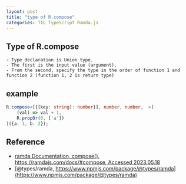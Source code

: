 ```yaml
---
layout: post
title: "type of R.compose"
categories: TIL TypeScript Ramda.js
---
```


## Type of R.compose

    - Type declaration is Union type.
    - The first is the input value (argument).
    - From the second, specify the type in the order of function 1 and function 2 (function 1, 2 is return type)

## example

```TypeScript
R.compose<[{[key: string]: number}], number, number,  >(
	(val) => val + 1,
	R.propOr(0, ['a'])
)({a: 1, b: 2});
```


## Reference
- [ramda Documentation, compose(), https://ramdajs.com/docs/#compose, Accessed 2023.05.18](https://ramdajs.com/docs/#compose)
- [@types/ramda, https://www.npmjs.com/package/@types/ramda](https://www.npmjs.com/package/@types/ramda)